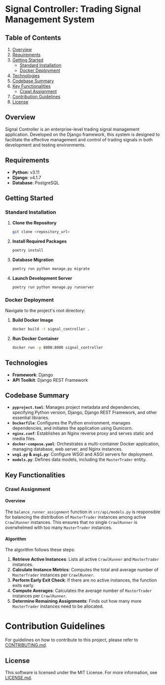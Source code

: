 # Signal Controller: Trading Signal Management System

## Table of Contents

1. [Overview](#overview)
2. [Requirements](#requirements)
3. [Getting Started](#getting-started)
   - [Standard Installation](#standard-installation)
   - [Docker Deployment](#docker-deployment)
4. [Technologies](#technologies)
5. [Codebase Summary](#codebase-summary)
6. [Key Functionalities](#key-functionalities)
   - [Crawl Assignment](#crawl-assignment)
7. [Contribution Guidelines](#contribution-guidelines)
8. [License](#license)

## Overview

Signal Controller is an enterprise-level trading signal management application. Developed on the Django framework, this system is designed to facilitate the effective management and control of trading signals in both development and testing environments.

## Requirements

- **Python**: v3.11
- **Django**: v4.1.7
- **Database**: PostgreSQL

## Getting Started

### Standard Installation

1. **Clone the Repository**
    ```bash
    git clone <repository_url>
    ```
2. **Install Required Packages**
    ```bash
    poetry install
    ```
3. **Database Migration**
    ```bash
    poetry run python manage.py migrate
    ```
4. **Launch Development Server**
    ```bash
    poetry run python manage.py runserver
    ```

### Docker Deployment

Navigate to the project's root directory:

1. **Build Docker Image**
    ```bash
    docker build -t signal_controller .
    ```
2. **Run Docker Container**
    ```bash
    docker run -p 8000:8000 signal_controller
    ```

## Technologies

- **Framework**: Django
- **API Toolkit**: Django REST Framework

## Codebase Summary

- **`pyproject.toml`**: Manages project metadata and dependencies, specifying Python version, Django, Django REST Framework, and other essential libraries.
- **`Dockerfile`**: Configures the Python environment, manages dependencies, and initiates the application using Gunicorn.
- **`nginx.conf`**: Establishes an Nginx reverse proxy and serves static and media files.
- **`docker-compose.yaml`**: Orchestrates a multi-container Docker application, managing database, web server, and Nginx instances.
- **`wsgi.py` & `asgi.py`**: Configure WSGI and ASGI servers for deployment.
- **`models.py`**: Defines data models, including the `MasterTrader` entity.

## Key Functionalities

### Crawl Assignment

#### Overview

The `balance_runner_assignment` function in `src/api/models.py` is responsible for balancing the distribution of `MasterTrader` instances among active `CrawlRunner` instances. This ensures that no single `CrawlRunner` is overwhelmed with too many `MasterTrader` instances.

#### Algorithm

The algorithm follows these steps:

1. **Retrieve Active Instances**: Lists all active `CrawlRunner` and `MasterTrader` instances.
2. **Calculate Instance Metrics**: Computes the total and average number of `MasterTrader` instances per `CrawlRunner`.
3. **Perform Early Exit Check**: If there are no active instances, the function exits early.
4. **Compute Averages**: Calculates the average number of `MasterTrader` instances per `CrawlRunner`.
5. **Determine Remaining Assignments**: Finds out how many more `MasterTrader` instances need to be allocated.


# Contribution Guidelines

For guidelines on how to contribute to this project, please refer to [CONTRIBUTING.md](CONTRIBUTING.md).

## License

This software is licensed under the MIT License. For more information, see [LICENSE.md](LICENSE.md).
